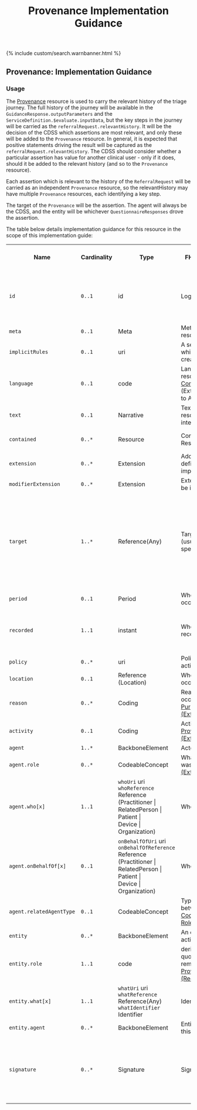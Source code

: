 ﻿---
title: Provenance Implementation Guidance
keywords: provenance, rest,
tags: [rest,fhir,api]
sidebar: ctp_rest_sidebar
permalink: api_provenance.html
summary: Provenance implementation guidance
---

{% include custom/search.warnbanner.html %}



## Provenance: Implementation Guidance ##  

### Usage ###

The [Provenance](http://hl7.org/fhir/stu3/provenance.html) resource is used to carry the relevant history of the triage journey. The full history of the journey will be available in the `GuidanceResponse.outputParameters` and the `ServiceDefinition.$evaluate.inputData`, but the key steps in the journey will be carried as the `referralRequest.relevantHistory`. It will be the decision of the CDSS which assertions are most relevant, and only these will be added to the `Provenance` resource. In general, it is expected that positive statements driving the result will be captured as the `referralRequest.relevantHistory`. The CDSS should consider whether a particular assertion has value for another clinical user - only if it does, should it be added to the relevant history (and so to the `Provenance` resource).

Each assertion which is relevant to the history of the `ReferralRequest` will be carried as an independent `Provenance` resource, so the relevantHistory may have multiple `Provenance` resources, each identifying a key step.

The target of the `Provenance` will be the assertion. The agent will always be the CDSS, and the entity will be whichever `QuestionnaireResponses` drove the assertion.

The table below details implementation guidance for this resource in the scope of this implementation guide:

<table style="min-width:100%;width:100%">

<tr>
    <th style="width:10%;">Name</th>
    <th style="width:5%;">Cardinality</th>
    <th style="width:10%;">Type</th>
      <th style="width:40%;">FHIR Documentation</th>
   <th style="width:35%;">CDS Implementation Guidance</th>
</tr>
<tr>
  <td><code class="highlighter-rouge">id</code></td>
    <td><code class="highlighter-rouge">0..1</code></td>
    <td>id</td>
    <td>Logical id of this artifact</td>
	<td>Note that this will always be populated except when the resource is being created (initial creation call)</td>
</tr>
<tr>
  <td><code class="highlighter-rouge">meta</code></td>
    <td><code class="highlighter-rouge">0..1</code></td>
    <td>Meta</td>
    <td>Metadata about the resource</td>
		<td></td>
</tr>
<tr>
  <td><code class="highlighter-rouge">implicitRules</code></td>
    <td><code class="highlighter-rouge">0..1</code></td>
    <td>uri</td>
    <td>A set of rules under which this content was created</td>
		<td></td>
</tr>
<tr>
  <td><code class="highlighter-rouge">language</code></td>
    <td><code class="highlighter-rouge">0..1</code></td>
    <td>code</td>
    <td>Language of the resource content. <br/> <a href="http://hl7.org/fhir/stu3/valueset-languages.html">Common Languages</a> (Extensible but limited to All Languages)</td>
	<td></td>
</tr>
<tr>
  <td><code class="highlighter-rouge">text</code></td>
    <td><code class="highlighter-rouge">0..1</code></td>
    <td>Narrative</td>
    <td>Text summary of the resource, for human interpretation</td>
	<td></td>
</tr>
<tr>
  <td><code class="highlighter-rouge">contained</code></td>
    <td><code class="highlighter-rouge">0..*</code></td>
    <td>Resource</td>
    <td>Contained, inline Resources</td>
	<td>This SHOULD NOT be populated</td>
</tr>
<tr>
  <td><code class="highlighter-rouge">extension</code></td>
    <td><code class="highlighter-rouge">0..*</code></td>
    <td>Extension</td>
    <td>Additional Content defined by implementations</td>
	<td></td>
</tr>
<tr>
  <td><code class="highlighter-rouge">modifierExtension</code></td>
    <td><code class="highlighter-rouge">0..*</code></td>
    <td>Extension</td>
    <td>Extensions that cannot be ignored</td>
	<td></td>
</tr>
<tr>
  <td><code class="highlighter-rouge">target</code></td>
    <td><code class="highlighter-rouge">1..*</code></td>
    <td>Reference(Any)</td>
    <td>Target Reference(s) (usually version specific)</td>
	<td>This MUST be populated by the CDSS and must carry the <a href="http://hl7.org/fhir/STU3/resource.html#id">logical ID</a> of the assertion (typically Observation) that was generated or updated as a key step in this triage journey.</td>
</tr>
<tr>
  <td><code class="highlighter-rouge">period</code></td>
    <td><code class="highlighter-rouge">0..1</code></td>
    <td>Period</td>
    <td>When the activity occurred</td>
	<td>This MUST NOT be populated.</td>
</tr>
<tr>
  <td><code class="highlighter-rouge">recorded</code></td>
      <td><code class="highlighter-rouge">1..1</code></td>
    <td>instant</td>
    <td>When the activity was recorded/updated</td>
<td>This MUST be populated by the CDSS with the time at which the assertion was recorded.</td>
 </tr>
<tr>
  <td><code class="highlighter-rouge">policy</code></td>
      <td><code class="highlighter-rouge">0..*</code></td>
    <td>uri</td>
    <td>Policy or plan the activity was defined by</td>
	<td>This MUST NOT be populated.</td>
</tr>
<tr>
  <td><code class="highlighter-rouge">location</code></td>
      <td><code class="highlighter-rouge">0..1</code></td>
    <td>Reference<br>(Location)</td>
    <td>Where the activity occurred, if relevant</td>
	<td>This MUST NOT be populated.</td>
 </tr>
<tr>
  <td><code class="highlighter-rouge">reason</code></td>
      <td><code class="highlighter-rouge">0..*</code></td>
    <td>Coding</td>
    <td>Reason the activity is occurring <a href="https://www.hl7.org/fhir/stu3/v3/PurposeOfUse/vs.html">PurposeOfUse (Extensible)</a></td>
<td>This SHOULD be NULL</td>
 </tr>
<tr>
  <td><code class="highlighter-rouge">activity</code></td>
      <td><code class="highlighter-rouge">0..1</code></td>
    <td>Coding</td>
    <td>Activity that occurred <a href="https://www.hl7.org/fhir/stu3/valueset-provenance-activity-type.html">ProvenanceActivityType (Extensible)</a></td>
<td>This SHOULD be NULL</td>
</tr>
<tr>
  <td><code class="highlighter-rouge">agent</code></td>
      <td><code class="highlighter-rouge">1..*</code></td>
    <td>BackboneElement</td>
    <td>Actor involved</td>
<td></td>
 </tr>
<tr>
  <td class="sub"><code class="highlighter-rouge">agent.role</code></td>
      <td><code class="highlighter-rouge">0..*</code></td>
    <td>CodeableConcept</td>
    <td>What the agent's role was <a href="https://www.hl7.org/fhir/stu3/valueset-security-role-type.html">SecurityRoleType (Extensible)</a></td>
<td>This MUST NOT be populated.</td>
 </tr>
<tr>
  <td class="sub"><code class="highlighter-rouge">agent.who[x]</code></td>
      <td><code class="highlighter-rouge">1..1</code></td>
    <td><code class="highlighter-rouge">whoUri</code> uri <br><code class="highlighter-rouge">whoReference</code> <br> Reference<br>(Practitioner |<br>RelatedPerson |<br>Patient |<br>Device |<br>Organization)</td>
    <td>Who participated</td>
<td>This MUST be  if reference type <code class="highlighter-rouge">device</code>.
<br/>
The device MUST be the CDSS.</td>
 </tr>
<tr>
  <td class="sub"><code class="highlighter-rouge">agent.onBehalfOf[x]</code></td>
      <td><code class="highlighter-rouge">0..1</code></td>
    <td><code class="highlighter-rouge">onBehalfOfUri</code> uri <br><code class="highlighter-rouge">onBehalfOfReference</code> <br> Reference<br>(Practitioner |<br>RelatedPerson |<br>Patient |<br>Device |<br>Organization)</td>
    <td>Who participated</td>
<td>MUST be populated with Organization of ServiceProvider</td>
 </tr>
<tr>
  <td class="sub"><code class="highlighter-rouge">agent.relatedAgentType</code></td>
      <td><code class="highlighter-rouge">0..1</code></td>
   <td>CodeableConcept</td>
     <td>Type of relationship between agents <a href="https://www.hl7.org/fhir/stu3/v3/RoleLinkType/vs.html">v3 Code System RoleLinkType (Example)</a></td>
	<td>This MUST NOT be populated.</td>
 </tr>
<tr>
  <td><code class="highlighter-rouge">entity</code></td>
      <td><code class="highlighter-rouge">0..*</code></td>
    <td>BackboneElement</td>
    <td>An entity used in this activity</td>
	<td>This MUST NOT be populated.</td>
 </tr>
<tr>
  <td class="sub"><code class="highlighter-rouge">entity.role</code></td>
      <td><code class="highlighter-rouge">1..1</code></td>
    <td>code</td>
    <td>derivation | revision | quotation | source | removal <a href="https://www.hl7.org/fhir/stu3/valueset-provenance-entity-role.html">ProvenanceEntityRole (Required)</a></td>
	<td>This MUST NOT be populated.</td>
 </tr>
<tr>
  <td class="sub"><code class="highlighter-rouge">entity.what[x]</code></td>
     <td><code class="highlighter-rouge">1..1</code></td>
    <td><code class="highlighter-rouge">whatUri</code> uri <br><code class="highlighter-rouge">whatReference</code> <br> Reference(Any)<br><code class="highlighter-rouge">whatIdentifier</code> <br> Identifier</td>
    <td>Identity of entity</td>
	<td>This MUST NOT be populated.</td>
 </tr>
<tr>
  <td class="sub"><code class="highlighter-rouge">entity.agent</code></td>
      <td><code class="highlighter-rouge">0..*</code></td>
	   <td>BackboneElement</td>
    <td>Entity is attributed to this agent</td>
   <td>This MUST NOT be populated.</td>
 </tr>
<tr>
  <td><code class="highlighter-rouge">signature</code></td>
      <td><code class="highlighter-rouge">0..*</code></td>
    <td>Signature</td>
    <td>Signature on target</td>
	<td>This element carries a digital signature on the target Reference(s). The signer SHOULD match a <code class="highlighter-rouge">Provenance.agent</code></td>
 </tr>
</table>